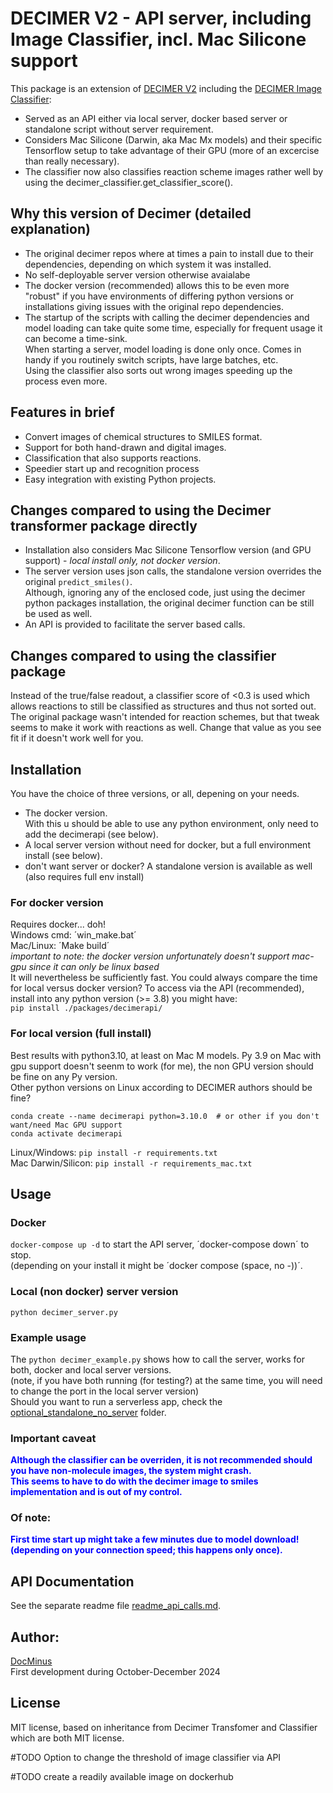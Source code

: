 # DECIMER V2 - API server, including Image Classifier, incl. Mac Silicone support
This package is an extension of [DECIMER V2](https://github.com/Kohulan/DECIMER-Image_Transformer) including the [DECIMER Image Classifier](https://github.com/Iagea/DECIMER-Image-Classifier):
- Served as an API either via local server, docker based server or standalone script without server requirement.
- Considers Mac Silicone (Darwin, aka Mac Mx models) and their specific Tensorflow setup to take advantage of their GPU (more of an excercise than really necessary).
- The classifier now also classifies reaction scheme images rather well by using the decimer_classifier.get_classifier_score().

## Why this version of Decimer (detailed explanation)
- The original decimer repos where at times a pain to install due to their dependencies, depending on which system it was installed.
- No self-deployable server version otherwise avaialabe
- The docker version (recommended) allows this to be even more "robust" if you have environments of differing python versions or installations giving issues with the original repo dependencies. 
- The startup of the scripts with calling the decimer dependencies and model loading can take quite some time, especially for frequent usage it can become a time-sink.<br> 
When starting a server, model loading is done only once. Comes in handy if you routinely switch scripts, have large batches, etc.<br>
Using the classifier also sorts out wrong images speeding up the process even more.

## Features in brief
- Convert images of chemical structures to SMILES format.
- Support for both hand-drawn and digital images.
- Classification that also supports reactions.
- Speedier start up and recognition process
- Easy integration with existing Python projects.


## Changes compared to using the Decimer transformer package directly
- Installation also considers Mac Silicone Tensorflow version (and GPU support) - _local install only, not docker version_.<br>
- The server version uses json calls, the standalone version overrides the original `predict_smiles()`. <br>
Although, ignoring any of the enclosed code, just using the decimer python packages installation, the original decimer function can be still be used as well.<br>
- An API is provided to facilitate the server based calls.

## Changes compared to using the classifier package
Instead of the true/false readout, a classifier score of <0.3 is used which allows reactions to still be classified as structures and thus not sorted out.<br>
The original package wasn't intended for reaction schemes, but that tweak seems to make it work with reactions as well. Change that value as you see fit if it doesn't work well for you.<br>


## Installation
You have the choice of three versions, or all, depening on your needs.

* The docker version. <br>
With this u should be able to use any python environment, only need to add the decimerapi (see below).
* A local server version without need for docker, but a full environment install (see below).
* don't want server or docker? A standalone version is available as well (also requires full env install)

### For docker version
Requires docker... doh!<br>
Windows cmd: ´win_make.bat´<br>
Mac/Linux: ´Make build´<br>
_important to note: the docker version unfortunately doesn't support mac-gpu since it can only be linux based_<br>
It will nevertheless be sufficiently fast. You could always compare the time for local versus docker version?
To access via the API (recommended), install into any python version (>= 3.8) you might have: <br>
```pip install ./packages/decimerapi/``` <br>

### For local version (full install)
Best results with python3.10, at least on Mac M models. Py 3.9 on Mac with gpu support doesn't seenm to work (for me), the non GPU version should be fine on any Py version.<br>
Other python versions on Linux according to DECIMER authors should be fine?<br>
```shell
conda create --name decimerapi python=3.10.0  # or other if you don't want/need Mac GPU support
conda activate decimerapi
```
Linux/Windows: ```pip install -r requirements.txt``` <br>
Mac Darwin/Silicon: ```pip install -r requirements_mac.txt``` <br>

## Usage
### Docker
`docker-compose up -d` to start the API server, ´docker-compose down´ to stop. <br>
(depending on your install it might be ´docker compose (space, no -))´.<br>

### Local (non docker) server version
`python decimer_server.py`<br>

### Example usage
The `python decimer_example.py` shows how to call the server, works for both, docker and local server versions.<br>
(note, if you have both running (for testing?) at the same time, you will need to change the port in the local server version)<br>
Should you want to run a serverless app, check the [optional_standalone_no_server](./optional_standalone_no_server) folder.

### Important caveat
<span style="background-color: white; color:blue; font-weight:bold;">Although the classifier can be overriden, it is not recommended should you have non-molecule images, the system might crash. <br>
This seems to have to do with the decimer image to smiles implementation and is out of my control.</span>

### Of note:
<span style="background-color: white; color:blue; font-weight:bold;">First time start up might take a few minutes due to model download! (depending on your connection speed; this happens only once).</span>

## API Documentation
See the separate readme file [readme_api_calls.md](readme_api_calls.md).

## Author: 
[DocMinus](https://github.com/DocMinus) <br>
First development during October-December 2024

## License
MIT license, based on inheritance from Decimer Transfomer and Classifier which are both MIT license. 
<br>

#TODO Option to change the threshold of image classifier via API

#TODO create a readily available image on dockerhub
